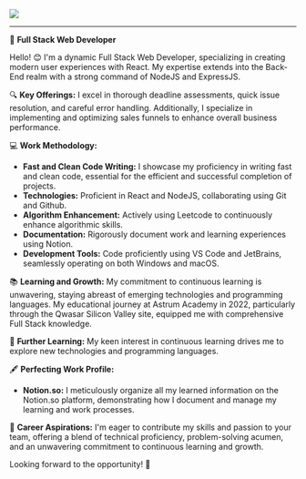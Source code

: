 <img src="https://github.com/warniGO/warniGO/assets/119101655/fa5bd696-ace5-4f2f-8904-3657f54cb59a" /><hr />

🚀 **Full Stack Web Developer**

Hello! 😊 I'm a dynamic Full Stack Web Developer, specializing in creating modern user experiences with React. My expertise extends into the Back-End realm with a strong command of NodeJS and ExpressJS.

🔍 **Key Offerings:**
I excel in thorough deadline assessments, quick issue resolution, and careful error handling. Additionally, I specialize in implementing and optimizing sales funnels to enhance overall business performance.

💻 **Work Methodology:**
- **Fast and Clean Code Writing:** I showcase my proficiency in writing fast and clean code, essential for the efficient and successful completion of projects.
- **Technologies:** Proficient in React and NodeJS, collaborating using Git and Github.
- **Algorithm Enhancement:** Actively using Leetcode to continuously enhance algorithmic skills.
- **Documentation:** Rigorously document work and learning experiences using Notion.
- **Development Tools:** Code proficiently using VS Code and JetBrains, seamlessly operating on both Windows and macOS.

📚 **Learning and Growth:**
My commitment to continuous learning is unwavering, staying abreast of emerging technologies and programming languages. My educational journey at Astrum Academy in 2022, particularly through the Qwasar Silicon Valley site, equipped me with comprehensive Full Stack knowledge.

🌱 **Further Learning:**
My keen interest in continuous learning drives me to explore new technologies and programming languages.

🖋️ **Perfecting Work Profile:**
- **Notion.so:** I meticulously organize all my learned information on the Notion.so platform, demonstrating how I document and manage my learning and work processes.

💼 **Career Aspirations:**
I'm eager to contribute my skills and passion to your team, offering a blend of technical proficiency, problem-solving acumen, and an unwavering commitment to continuous learning and growth.

Looking forward to the opportunity! 🚀

